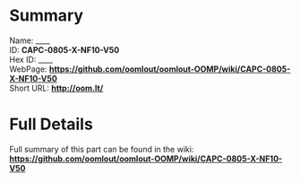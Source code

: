 
Summary
=================
  
Name: ____    
ID: __CAPC-0805-X-NF10-V50__   
Hex ID: ____   
WebPage: __https://github.com/oomlout/oomlout-OOMP/wiki/CAPC-0805-X-NF10-V50__   
Short URL: __http://oom.lt/__   

Full Details
==========================
Full summary of this part can be found in the wiki:   
__https://github.com/oomlout/oomlout-OOMP/wiki/CAPC-0805-X-NF10-V50__    

